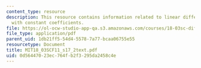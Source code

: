 ```yaml
---
content_type: resource
description: This resource contains information related to linear differential operators
  with constant coefficients.
file: https://ol-ocw-studio-app-qa.s3.amazonaws.com/courses/18-03sc-differential-equations-fall-2011/0d56447023ec764fb2f3295da2458c4e_MIT18_03SCF11_s17_2text.pdf
file_type: application/pdf
parent_uid: 1db21ff5-54d4-5578-7a77-bcaa06755e55
resourcetype: Document
title: MIT18_03SCF11_s17_2text.pdf
uid: 0d564470-23ec-764f-b2f3-295da2458c4e
---
```

